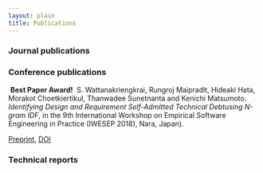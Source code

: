 ```yaml
---
layout: plain
title: Publications
---
```


### Journal publications

### Conference publications
<i class="fa fa-certificate" aria-hidden="true"></i>&nbsp;**Best Paper Award!**&nbsp;<i class="fa fa-certificate" aria-hidden="true"></i>&nbsp;S. Wattanakriengkrai, Rungroj Maipradit, Hideaki Hata, Morakot Choetkiertikul, Thanwadee Sunetnanta and Kenichi Matsumoto. *Identifying Design and Requirement Self-Admitted Technical Debtusing N-gram IDF*, in the 9th International Workshop on Empirical Software Engineering in Practice (IWESEP 2018), Nara, Japan).

[Preprint](files/technical_debt_classification.pdf), [DOI](https://ieeexplore.ieee.org/document/8661216)

### Technical reports
